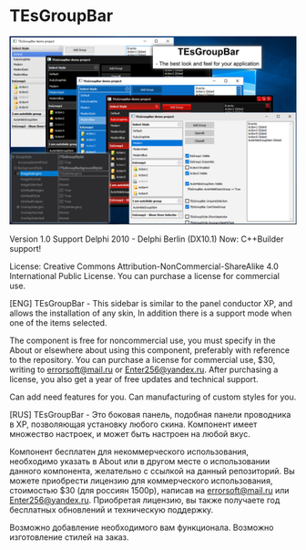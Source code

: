 # TEsGroupBar

![Logo](Logo.png)

Version 1.0
Support Delphi 2010 - Delphi Berlin (DX10.1)
Now: C++Builder support!

License: 
Creative Commons Attribution-NonCommercial-ShareAlike 4.0 International Public License.
You can purchase a license for commercial use.

[ENG]
TEsGroupBar - This sidebar is similar to the panel conductor XP, and allows the installation of any skin, In addition there is a support mode when one of the items selected.

The component is free for noncommercial use, you must specify in the About or elsewhere about using this component, preferably with reference to the repository. You can purchase a license for commercial use, $30, writing to errorsoft@mail.ru or Enter256@yandex.ru.
After purchasing a license, you also get a year of free updates and technical support.

Сan add need features for you.
Can manufacturing of custom styles for you.

[RUS]
TEsGroupBar - Это боковая панель, подобная панели проводника в XP, позволяющая установку любого скина.
Компонент имеет множество настроек, и может быть настроен на любой вкус.

Компонент бесплатен для некоммерческого использования, необходимо указать в About или в другом месте 
о использовании данного компонента, желательно с ссылкой на данный репозиторий.
Вы можете приобрести лицензию для коммерческого использования, стоимостью $30 (для россиян 1500р), написав на errorsoft@mail.ru или Enter256@yandex.ru.
Приобретая лицензию, вы также получаете год бесплатных обновлений и техническую поддержку.

Возможно добавление необходимого вам функционала.
Возможно изготовление стилей на заказ.
